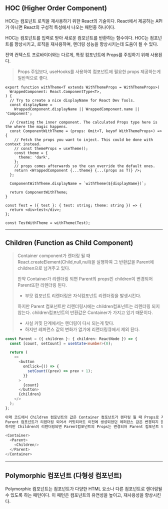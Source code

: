 ## HOC (Higher Order Component)

HOC는 컴포넌트 로직을 재사용하기 위한 React의 기술이다.
React에서 제공하는 API가 아니면 React의 구성적 특성에서 나오는 패턴중 하나이다.

HOC는 컴포넌트를 입력로 받아 새로운 컴포넌트를 반환하는 함수이다.
HOC는 컴포넌트를 향상시키고, 로직을 재사용하며, 렌더링 성능을 향상시키는데 도움이 될 수 있다.

전역 컨텍스트 프로바이더와는 다르게, 특정 컴포넌트에 Props를 주입하기 위해 사용된다.

> Props 주입보다, useHooks를 사용하여 컴포넌트에 필요한 props 제공하는게 일반적으로 좋다.
> 

```tsx
export function withTheme<T extends WithThemeProps = WithThemeProps>(
  WrappedComponent: React.ComponentType<T>,
) {
  // Try to create a nice displayName for React Dev Tools.
  const displayName =
    WrappedComponent.displayName || WrappedComponent.name || 'Component';

  // Creating the inner component. The calculated Props type here is the where the magic happens.
  const ComponentWithTheme = (props: Omit<T, keyof WithThemeProps>) => {
    // Fetch the props you want to inject. This could be done with context instead.
    // const themeProps = useTheme();
    const theme = {
      theme: 'dark',
    };
    // props comes afterwards so the can override the default ones.
    return <WrappedComponent {...theme} {...(props as T)} />;
  };

  ComponentWithTheme.displayName = `withTheme(${displayName})`;

  return ComponentWithTheme;
}

const Test = ({ test }: { test: string; theme: string }) => {
  return <div>test</div>;
};

const TestWithTheme = withTheme(Test);

```

___

## Children (Function as Child Component)

> Container component가 렌더링 될 때 React.createElement(Child,null,null)을 실행하여 그 반환값을 Parent에 children으로 넘겨주고 있다.
>
> 만약 Container가 리렌더링 되면 Parent의 props인 children이 변경되어  Parent또한 리렌더링 된다.
>
> - 부모 컴포넌트 리렌더링은 자식컴포넌트 리렌더링을 발생시킨다.
>
> 하지만 Parent 컴포넌트만 리렌더링시에는 children컴포넌트는 리렌더링 되지 않는다.
> children컴포넌트의 반환값은 Container가 가지고 있기 때문이다.
>
> - 사실 커밋 단계에서는 렌더링이 다시 되는게 맞다.
> - 하지만 레퍼런스 값의 변화가 없기에 리랜더링큐에서 제외 된다.


```ts
const Parent = ({ children }: { children: ReactNode }) => {
  const [count, setCount] = useState<number>(0);

  return (
    <>
      <button
        onClick={() => {
          setCount((prev) => prev + 1);
        }}
      >
        {count}
      </button>
      {children}
    </>
  );
};

아래 코드에서 Children 컴포넌트의 값은 Container 컴포넌트가 렌더링 될 때 Props로 저장된다.
Parent 컴포넌트가 리렌더링 되어서 커밋되어도 이전에 생성되었던 레퍼런스 값은 변경되지 않기에 리랜더링 되지 않는다.
하지만 Children이 리렌더링되면 Parent컴포넌트의 Props는 변경되어 Parent 컴포넌트 또한 리랜더링 된다.

<Container>
  <Parent>
  	<Children/>
  </Parent>
</Container>
```

___

##  Polymorphic 컴포넌트 (다형성 컴포넌트)

Polymorphic 컴포넌트는 컴포넌트가 다양한 HTML 요소나 다른 컴포넌트로 렌더링될 수 있도록 하는 패턴이다. 이 패턴은 컴포넌트의 유연성을 높이고, 재사용성을 향상시킨다.


